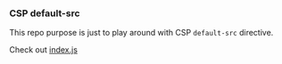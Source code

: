 ### CSP default-src

This repo purpose is just to play around with CSP `default-src` directive.

Check out [index.js](./index.js)